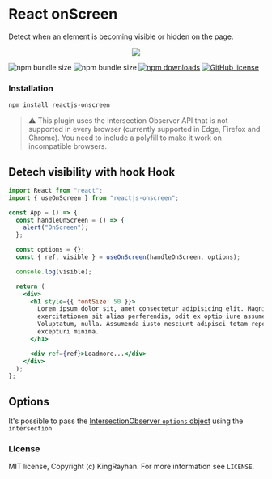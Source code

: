 # React onScreen

Detect when an element is becoming visible or hidden on the page.

<div align="center">
    <img src="https://github.com/kingRayhan/react-onscreen/blob/main/react-onscreen.jpg?raw=true"/>
</div>

![npm bundle size](https://img.shields.io/bundlephobia/min/reactjs-onscreen)
![npm bundle size](https://img.shields.io/bundlephobia/minzip/reactjs-onscreen)
[![npm downloads](https://img.shields.io/npm/dt/@kingrayhan/react-onscreen)](https://www.npmjs.com/package/reactjs-onscreen)
[![GitHub license](https://img.shields.io/badge/license-MIT-blue.svg)](https://github.com/facebook/react/blob/master/LICENSE)

### Installation

```bash
npm install reactjs-onscreen
```

> ⚠️ This plugin uses the Intersection Observer API that is not supported in every browser (currently supported in Edge, Firefox and Chrome). You need to include a polyfill to make it work on incompatible browsers.

## Detech visibility with hook Hook

```jsx
import React from "react";
import { useOnScreen } from "reactjs-onscreen";

const App = () => {
  const handleOnScreen = () => {
    alert("OnScreen");
  };

  const options = {};
  const { ref, visible } = useOnScreen(handleOnScreen, options);

  console.log(visible);

  return (
    <div>
      <h1 style={{ fontSize: 50 }}>
        Lorem ipsum dolor sit, amet consectetur adipisicing elit. Magni nam
        exercitationem sit alias perferendis, odit ex optio iure assumenda!
        Voluptatum, nulla. Assumenda iusto nesciunt adipisci totam repellat id
        excepturi minima.
      </h1>

      <div ref={ref}>Loadmore...</div>
    </div>
  );
};
```

## Options

It's possible to pass the [IntersectionObserver `options` object](https://developer.mozilla.org/en-US/docs/Web/API/IntersectionObserver/IntersectionObserver#Parameters) using the `intersection`

### License

MIT license, Copyright (c) KingRayhan. For more information see `LICENSE`.
